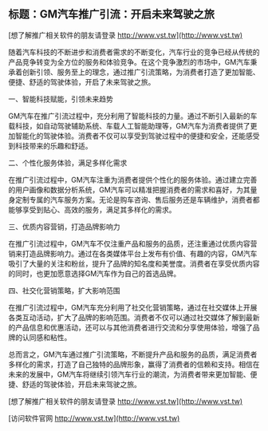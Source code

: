 ## **标题：GM汽车推广引流：开启未来驾驶之旅**

[想了解推广相关软件的朋友请登录 http://www.vst.tw](http://www.vst.tw)

随着汽车科技的不断进步和消费者需求的不断变化，汽车行业的竞争已经从传统的产品竞争转变为全方位的服务和体验竞争。在这个竞争激烈的市场中，GM汽车秉承着创新引领、服务至上的理念，通过推广引流策略，为消费者打造了更加智能、便捷、舒适的驾驶体验，开启了未来驾驶之旅。

一、智能科技赋能，引领未来趋势

GM汽车在推广引流过程中，充分利用了智能科技的力量。通过不断引入最新的车载科技，如自动驾驶辅助系统、车载人工智能助理等，GM汽车为消费者提供了更加智能化的驾驶体验。消费者不仅可以享受到驾驶过程中的便捷和安全，还能感受到科技带来的乐趣和舒适。

二、个性化服务体验，满足多样化需求

在推广引流过程中，GM汽车注重为消费者提供个性化的服务体验。通过建立完善的用户画像和数据分析系统，GM汽车可以精准把握消费者的需求和喜好，为其量身定制专属的汽车服务方案。无论是购车咨询、售后服务还是车辆维护，消费者都能够享受到贴心、高效的服务，满足其多样化的需求。

三、优质内容营销，打造品牌影响力

在推广引流过程中，GM汽车不仅注重产品和服务的品质，还注重通过优质内容营销来打造品牌影响力。通过在各类媒体平台上发布有价值、有趣的内容，GM汽车吸引了大量的关注和粉丝，提升了品牌的知名度和美誉度。消费者在享受优质内容的同时，也更加愿意选择GM汽车作为自己的首选品牌。

四、社交化营销策略，扩大影响范围

在推广引流过程中，GM汽车充分利用了社交化营销策略，通过在社交媒体上开展各类互动活动，扩大了品牌的影响范围。消费者不仅可以通过社交媒体了解到最新的产品信息和优惠活动，还可以与其他消费者进行交流和分享使用体验，增强了品牌的认同感和粘性。

总而言之，GM汽车通过推广引流策略，不断提升产品和服务的品质，满足消费者多样化的需求，打造了自己独特的品牌形象，赢得了消费者的信赖和支持。相信在未来的发展中，GM汽车将继续引领汽车行业的潮流，为消费者带来更加智能、便捷、舒适的驾驶体验，开启未来驾驶之旅。

[想了解推广相关软件的朋友请登录 http://www.vst.tw](http://www.vst.tw)


[访问软件官网 http://www.vst.tw](http://www.vst.tw)
